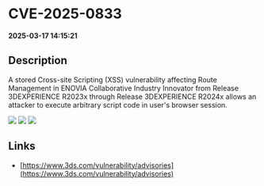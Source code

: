 # CVE-2025-0833

**2025-03-17 14:15:21**

## Description
A stored Cross-site Scripting (XSS) vulnerability affecting Route Management in ENOVIA Collaborative Industry Innovator from Release 3DEXPERIENCE R2023x through Release 3DEXPERIENCE R2024x allows an attacker to execute arbitrary script code in user's browser session.

![](https://img.shields.io/static/v1?label=Score&message=8.7&color=red)
![](https://img.shields.io/static/v1?label=Severity&message=HIGH&color=red)
![](https://img.shields.io/static/v1?label=CWE&message=XSS&color=green)

## Links
- [https://www.3ds.com/vulnerability/advisories](https://www.3ds.com/vulnerability/advisories)
